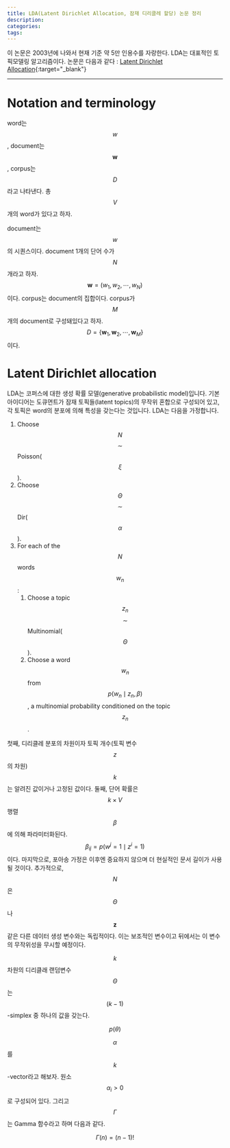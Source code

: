 ```yaml
---
title: LDA(Latent Dirichlet Allocation, 잠재 디리클레 할당) 논문 정리
description:
categories:
tags:
---
```


이 논문은 2003년에 나와서 현재 기준 약 5만 인용수를 자랑한다. LDA는 대표적인 토픽모델링 알고리즘이다. 
논문은 다음과 같다 : [Latent Dirichlet Allocation](https://www.jmlr.org/papers/volume3/blei03a/blei03a.pdf){:target="_blank"}

---

# Notation and terminology

word는 $$w$$, document는 $$\mathbf{w}$$, corpus는 $$D$$라고 나타낸다. 총 $$V$$개의 word가 있다고 하자.

document는 $$w$$의 시퀀스이다. document 1개의 단어 수가 $$N$$개라고 하자. $$\mathbf{w} = (w_1, w_2, \cdots , w_N)$$이다. 
corpus는 document의 집합이다. corpus가 $$M$$개의 document로 구성돼있다고 하자. $$D = \left\{ \mathbf{w}_1, \mathbf{w}_2, \cdots, \mathbf{w}_M \right\}$$이다.


# Latent Dirichlet allocation

LDA는 코퍼스에 대한 생성 확률 모델(generative probabilistic model)입니다. 기본 아이디어는 도큐먼트가 잠재 토픽들(latent topics)의 무작위 혼합으로 구성되어 있고, 각 토픽은 word의 분포에 의해 특성을 갖는다는 것입니다.
LDA는 다음을 가정합니다.

1. Choose $$N$$ $$\sim$$ Poisson($$\xi$$).
2. Choose $$\Theta$$ $$\sim$$ Dir($$\alpha$$).
3. For each of the $$N$$ words $$w_n$$:
   1. Choose a topic $$z_n$$ $$\sim$$ Multinomial($$\Theta$$).
   2. Choose a word $$w_n$$ from $$p(w_n \mid z_n, \beta)$$, a multinomial probability conditioned on the topic $$z_n$$.


첫째, 디리클레 분포의 차원이자 토픽 개수(토픽 변수 $$z$$의 차원) $$k$$는 알려진 값이거나 고정된 값이다.
둘째, 단어 확률은 $$k \times V$$ 행렬 $$\beta$$에 의해 파라미터화된다. $$\beta_{ij}=p(w^j=1 \mid z^i=1)$$ 이다.
마지막으로, 포아송 가정은 이후엔 중요하지 않으며 더 현실적인 문서 길이가 사용될 것이다. 추가적으로, $$N$$은 $$\Theta$$나 $$\mathbf{z}$$같은 다른 데이터 생성 변수와는 독립적이다.
이는 보조적인 변수이고 뒤에서는 이 변수의 무작위성을 무시할 예정이다.

$$k$$차원의 디리클래 랜덤변수 $$\Theta$$는 $$(k-1)$$-simplex 중 하나의 값을 갖는다.

$$p(\theta)$$

$$\alpha$$를 $$k$$-vector라고 해보자. 원소 $$\alpha_i > 0$$로 구성되어 있다.
그리고 $$\Gamma$$는 Gamma 함수라고 하며 다음과 같다.

$$\Gamma(n)=(n-1)!$$






















































